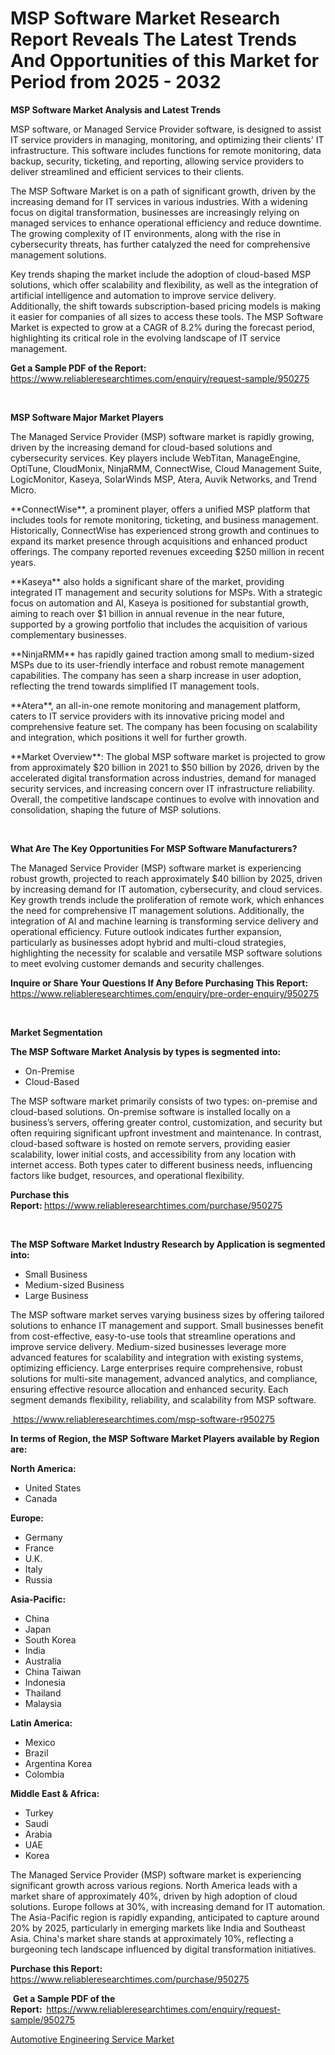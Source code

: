 <p><h1>MSP Software Market Research Report Reveals The Latest Trends And Opportunities of this Market for Period from 2025 - 2032</h1></p><p><strong>MSP Software Market Analysis and Latest Trends</strong></p>
<p><p>MSP software, or Managed Service Provider software, is designed to assist IT service providers in managing, monitoring, and optimizing their clients' IT infrastructure. This software includes functions for remote monitoring, data backup, security, ticketing, and reporting, allowing service providers to deliver streamlined and efficient services to their clients.</p><p>The MSP Software Market is on a path of significant growth, driven by the increasing demand for IT services in various industries. With a widening focus on digital transformation, businesses are increasingly relying on managed services to enhance operational efficiency and reduce downtime. The growing complexity of IT environments, along with the rise in cybersecurity threats, has further catalyzed the need for comprehensive management solutions.</p><p>Key trends shaping the market include the adoption of cloud-based MSP solutions, which offer scalability and flexibility, as well as the integration of artificial intelligence and automation to improve service delivery. Additionally, the shift towards subscription-based pricing models is making it easier for companies of all sizes to access these tools. The MSP Software Market is expected to grow at a CAGR of 8.2% during the forecast period, highlighting its critical role in the evolving landscape of IT service management.</p></p>
<p><strong>Get a Sample PDF of the Report:&nbsp;</strong> <a href="https://www.reliableresearchtimes.com/enquiry/request-sample/950275?utm_campaign=3258&utm_medium=2&utm_source=Github&utm_content=ia&utm_term=06032025&utm_id=msp-software">https://www.reliableresearchtimes.com/enquiry/request-sample/950275</a></p>
<p>&nbsp;</p>
<p><strong>MSP Software Major Market Players</strong></p>
<p><p>The Managed Service Provider (MSP) software market is rapidly growing, driven by the increasing demand for cloud-based solutions and cybersecurity services. Key players include WebTitan, ManageEngine, OptiTune, CloudMonix, NinjaRMM, ConnectWise, Cloud Management Suite, LogicMonitor, Kaseya, SolarWinds MSP, Atera, Auvik Networks, and Trend Micro.</p><p>**ConnectWise**, a prominent player, offers a unified MSP platform that includes tools for remote monitoring, ticketing, and business management. Historically, ConnectWise has experienced strong growth and continues to expand its market presence through acquisitions and enhanced product offerings. The company reported revenues exceeding $250 million in recent years.</p><p>**Kaseya** also holds a significant share of the market, providing integrated IT management and security solutions for MSPs. With a strategic focus on automation and AI, Kaseya is positioned for substantial growth, aiming to reach over $1 billion in annual revenue in the near future, supported by a growing portfolio that includes the acquisition of various complementary businesses.</p><p>**NinjaRMM** has rapidly gained traction among small to medium-sized MSPs due to its user-friendly interface and robust remote management capabilities. The company has seen a sharp increase in user adoption, reflecting the trend towards simplified IT management tools.</p><p>**Atera**, an all-in-one remote monitoring and management platform, caters to IT service providers with its innovative pricing model and comprehensive feature set. The company has been focusing on scalability and integration, which positions it well for further growth.</p><p>**Market Overview**: The global MSP software market is projected to grow from approximately $20 billion in 2021 to $50 billion by 2026, driven by the accelerated digital transformation across industries, demand for managed security services, and increasing concern over IT infrastructure reliability. Overall, the competitive landscape continues to evolve with innovation and consolidation, shaping the future of MSP solutions.</p></p>
<p>&nbsp;</p>
<p><strong>What Are The Key Opportunities For MSP Software Manufacturers?</strong></p>
<p><p>The Managed Service Provider (MSP) software market is experiencing robust growth, projected to reach approximately $40 billion by 2025, driven by increasing demand for IT automation, cybersecurity, and cloud services. Key growth trends include the proliferation of remote work, which enhances the need for comprehensive IT management solutions. Additionally, the integration of AI and machine learning is transforming service delivery and operational efficiency. Future outlook indicates further expansion, particularly as businesses adopt hybrid and multi-cloud strategies, highlighting the necessity for scalable and versatile MSP software solutions to meet evolving customer demands and security challenges.</p></p>
<p><strong>Inquire or Share Your Questions If Any Before Purchasing This Report:</strong> <a href="https://www.reliableresearchtimes.com/enquiry/pre-order-enquiry/950275?utm_campaign=3258&utm_medium=2&utm_source=Github&utm_content=ia&utm_term=06032025&utm_id=msp-software">https://www.reliableresearchtimes.com/enquiry/pre-order-enquiry/950275</a></p>
<p>&nbsp;</p>
<p><strong>Market Segmentation</strong></p>
<p><strong>The MSP Software Market Analysis by types is segmented into:</strong></p>
<p><ul><li>On-Premise</li><li>Cloud-Based</li></ul></p>
<p><p>The MSP software market primarily consists of two types: on-premise and cloud-based solutions. On-premise software is installed locally on a business’s servers, offering greater control, customization, and security but often requiring significant upfront investment and maintenance. In contrast, cloud-based software is hosted on remote servers, providing easier scalability, lower initial costs, and accessibility from any location with internet access. Both types cater to different business needs, influencing factors like budget, resources, and operational flexibility.</p></p>
<p><strong>Purchase this Report:&nbsp;</strong><a href="https://www.reliableresearchtimes.com/purchase/950275?utm_campaign=3258&utm_medium=2&utm_source=Github&utm_content=ia&utm_term=06032025&utm_id=msp-software">https://www.reliableresearchtimes.com/purchase/950275</a></p>
<p>&nbsp;</p>
<p><strong>The MSP Software Market Industry Research by Application is segmented into:</strong></p>
<p><ul><li>Small Business</li><li>Medium-sized Business</li><li>Large Business</li></ul></p>
<p><p>The MSP software market serves varying business sizes by offering tailored solutions to enhance IT management and support. Small businesses benefit from cost-effective, easy-to-use tools that streamline operations and improve service delivery. Medium-sized businesses leverage more advanced features for scalability and integration with existing systems, optimizing efficiency. Large enterprises require comprehensive, robust solutions for multi-site management, advanced analytics, and compliance, ensuring effective resource allocation and enhanced security. Each segment demands flexibility, reliability, and scalability from MSP software.</p></p>
<p><a href="https://www.reliableresearchtimes.com/msp-software-r950275?utm_campaign=3258&utm_medium=2&utm_source=Github&utm_content=ia&utm_term=06032025&utm_id=msp-software">&nbsp;https://www.reliableresearchtimes.com/msp-software-r950275</a></p>
<p><strong>In terms of Region, the MSP Software Market Players available by Region are:</strong></p>
<p>
    <p> <strong> North America: </strong>
        <ul>
            <li>United States</li>
            <li>Canada</li>
        </ul>
        </p> 
    <p> <strong> Europe: </strong>
        <ul>
            <li>Germany</li>
            <li>France</li>
            <li>U.K.</li>
            <li>Italy</li>
            <li>Russia</li>
        </ul>
        </p> 
    <p> <strong> Asia-Pacific: </strong>
        <ul>
            <li>China</li>
            <li>Japan</li>
            <li>South Korea</li>
            <li>India</li>
            <li>Australia</li>
            <li>China Taiwan</li>
            <li>Indonesia</li>
            <li>Thailand</li>
            <li>Malaysia</li>
        </ul>
        </p> 
    <p> <strong> Latin America: </strong>
        <ul>
            <li>Mexico</li>
            <li>Brazil</li>
            <li>Argentina Korea</li>
            <li>Colombia</li>
        </ul>
        </p> 
    <p> <strong> Middle East & Africa: </strong>
        <ul>
            <li>Turkey</li>
            <li>Saudi</li>
            <li>Arabia</li>
            <li>UAE</li>
            <li>Korea</li>
        </ul>
    </p>
    </p>
<p><p>The Managed Service Provider (MSP) software market is experiencing significant growth across various regions. North America leads with a market share of approximately 40%, driven by high adoption of cloud solutions. Europe follows at 30%, with increasing demand for IT automation. The Asia-Pacific region is rapidly expanding, anticipated to capture around 20% by 2025, particularly in emerging markets like India and Southeast Asia. China's market share stands at approximately 10%, reflecting a burgeoning tech landscape influenced by digital transformation initiatives.</p></p>
<p><strong>Purchase this Report: </strong><a href="https://www.reliableresearchtimes.com/purchase/950275?utm_campaign=3258&utm_medium=2&utm_source=Github&utm_content=ia&utm_term=06032025&utm_id=msp-software">https://www.reliableresearchtimes.com/purchase/950275</a></p>
<p>&nbsp;<strong>Get a Sample PDF of the Report:&nbsp;&nbsp;</strong><a href="https://www.reliableresearchtimes.com/enquiry/request-sample/950275?utm_campaign=3258&utm_medium=2&utm_source=Github&utm_content=ia&utm_term=06032025&utm_id=msp-software">https://www.reliableresearchtimes.com/enquiry/request-sample/950275</a></p>
<p><strong></strong></p>
<p><p><a href="https://github.com/mohmodsiason/Market-Research-Report-List-1/blob/main/automotive-engineering-service-market.md?utm_campaign=3258&utm_medium=2&utm_source=Github&utm_content=ia&utm_term=06032025&utm_id=msp-software">Automotive Engineering Service Market</a></p></p>